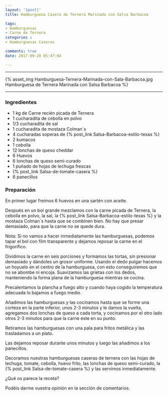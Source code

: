 ```yaml
---
layout: '[post]'
title: Hamburguesa Casera de Ternera Marinada con Salsa Barbacoa

tags:
- Hamburguesas
- Carne de Ternera
categories :
- Hamburguesas Caseras

comments: true
date: 2017-09-28 05:47:04

---
```

---
{% asset_img Hamburguesa-Ternera-Marinada-con-Sala-Barbacoa.jpg Hamburguesa de Ternera Marinada con Salsa Barbacoa %}


---


### Ingredientes

- 1 kg de Carne recién picada de Ternera
- 1 cucharadita de cebolla en polvo
- 1/3 cucharadita de sal
- 1 cucharadita de mostaza Colman´s
- 4 cucharadas soperas de {% post_link Salsa-Barbacoa-estilo-texas %}
- 2 kumacos
- 1 cebolla
- 12 lonchas de queso cheddar
- 6 Huevos
- 6 lonchas de queso semi-curado
- 1 puñado de hojas de lechuga frescas
- {% post_link Salsa-de-tomate-casera %}
- 6 panecillos

### Preparación

En primer lugar freímos 6 huevos en una sartén con aceite.

Después en un bol grande mezclamos con la carne picada de Ternera, la cebolla en polvo, la sal, la {% post_link Salsa-Barbacoa-estilo-texas %} y la mostaza Colman´s hasta que se combinen bien. No
hay que presar demasiado, para que la carne no se quede dura.

Nota: Si no vamos a hacer inmediatamente las hamburguesas, podemos tapar el bol con film transparente y dejamos reposar la carne en el frigorífico.

Dividimos la carne en seis porciones y formamos las tortas, sin presionar demasiado y dándoles un grosor uniforme. Usando el dedo pulgar hacemos un hoyuelo en el centro de la hamburguesa, con esto conseguiremos que no se abombe ni encoja.
Suavizamos las grietas con los dedos, manteniendo la forma plana de la hamburguesa mientras se cocina.

Precalentamos la plancha a fuego alto y cuando haya cogido la temperatura adecuada lo bajamos a fuego medio.

Añadimos las hamburguesas y las cocinamos hasta que se forme una corteza en la parte inferior,  unos
2-3 minutos y le damos la vuelta, agregamos dos lonchas de queso a cada torta, y cocinamos por el otro lado otros 2-3 minutos para que la carne este en su punto.

Retiramos las hamburguesas con una pala para fritos metálica y las trasladamos a un plato.

Las dejamos reposar durante unos minutos y luego las añadimos a los panecillos.

Decoramos nuestras hamburguesas caseras de ternera con las hojas de lechuga, tomate, cebolla, huevo frito, las lonchas de queso semi-curado, la {% post_link Salsa-de-tomate-casera %} y las servimos inmediatamente.


¿Qué os parece la receta?

Podéis darme vuestra opinión en la sección de comentarios.
